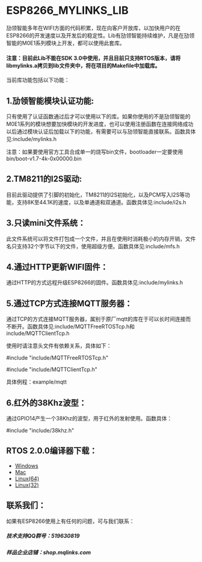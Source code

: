 # ESP8266_MYLINKS_LIB

劢领智能多年在WIFI方面的代码积累，现在向客户开放库，以加快用户的在ESP8266的开发速度以及开发后的稳定性。Lib有劢领智能持续维护，凡是在劢领智能的M0E1系列模块上开发，都可以使用此套库。

#### 注意：目前此Lib不能在SDK 3.0中使用，并且目前只支持RTOS版本，请将libmylinks.a拷贝到lib文件夹中，将在项目的Makefile中加载库。

当前库功能包括以下功能：

## 1.劢领智能模块认证功能:

只有使用了认证函数通过后才可以使用以下的库。如果你使用的不是劢领智能的M0E1系列的模块想要加快模块的开发进度，也可以使用注册函数在连接网络成功以后通过模块认证后加载以下的功能，有需要可以与劢领智能直接联系。函数具体见:include/mylinks.h

注意：如果要使用官方工具合成单一的烧写bin文件，bootloader一定要使用bin/boot-v1.7-4k-0x00000.bin

## 2.TM8211的I2S驱动:

目前此驱动提供了引脚的初始化，TM8211的I2S初始化，以及PCM写入I2S等功能，支持8K至44.1K的速度，以及单通道和双通道。函数具体见:include/i2s.h

## 3.只读mini文件系统：

此文件系统可以将文件打包成一个文件，并且在使用时消耗极小的内存开销，文件名只支持32个字节以下的文件，使用超级方便。函数具体见:include/mfs.h

## 4.通过HTTP更新WIFI固件：

通过HTTP的方式远程升级ESP8266的固件。函数具体见:include/mylinks.h

## 5.通过TCP方式连接MQTT服务器：

通过TCP的方式连接MQTT服务器，属别于原厂mqtt的库在于可以长时间连接而不断开。函数具体见:include/MQTTFreeRTOSTcp.h和include/MQTTClientTcp.h

使用时请注意头文件有依赖关系，具体如下：

#include "include/MQTTFreeRTOSTcp.h"

#include "include/MQTTClientTcp.h"

具体例程：example/mqtt



## 6.红外的38Khz波型：

通过GPIO14产生一个38Khz的波型，用于红外的发射使用。函数具体：

#include "include/38khz.h"

## RTOS 2.0.0编译器下载：

* [Windows](https://dl.espressif.com/dl/xtensa-lx106-elf-win32-1.22.0-88-gde0bdc1-4.8.5.tar.gz)
* [Mac](https://dl.espressif.com/dl/xtensa-lx106-elf-osx-1.22.0-88-gde0bdc1-4.8.5.tar.gz)
* [Linux(64)](https://dl.espressif.com/dl/xtensa-lx106-elf-linux64-1.22.0-88-gde0bdc1-4.8.5.tar.gz)
* [Linux(32)](https://dl.espressif.com/dl/xtensa-lx106-elf-linux32-1.22.0-88-gde0bdc1-4.8.5.tar.gz)

## 联系我们：

如果有ESP8266使用上有任何的问题，可与我们联系：

##### 技术支持QQ群号：519630819

##### 样品企业店铺：shop.mqlinks.com
